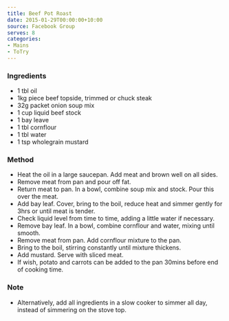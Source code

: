 ```yaml
---
title: Beef Pot Roast
date: 2015-01-29T00:00:00+10:00
source: Facebook Group
serves: 8
categories:
- Mains
- ToTry
---
```











### Ingredients

* 1 tbl oil
* 1kg piece beef topside, trimmed or chuck steak
* 32g packet onion soup mix
* 1 cup liquid beef stock
* 1 bay leave
* 1 tbl cornflour
* 1 tbl water
* 1 tsp wholegrain mustard

### Method

* Heat the oil in a large saucepan.  Add meat and brown well on all sides.  
* Remove meat from pan and pour off fat.  
* Return meat to pan.  In a bowl, combine soup mix and stock.  Pour this over the meat.
* Add bay leaf.  Cover, bring to the boil, reduce heat and simmer gently for 3hrs or until meat is tender.
* Check liquid level from time to time, adding a little water if necessary.
* Remove bay leaf.  In a bowl, combine cornflour and water, mixing until smooth.
* Remove meat from pan.  Add cornflour mixture to the pan.  
* Bring to the boil, stirring constantly until mixture thickens.
* Add mustard. Serve with sliced meat.
* If wish, potato and carrots can be added to the pan 30mins before end of cooking time.

### Note

* Alternatively, add all ingredients in a slow cooker to simmer all day, instead of simmering on the stove top.
